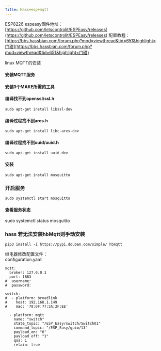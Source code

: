```yaml
---
Title: Hass+esp+mqtt
---
```

ESP8226  espeasy固件地址：[https://github.com/letscontrolit/ESPEasy/releases](https://github.com/letscontrolit/ESPEasy/releases)
配置教程：[https://bbs.hassbian.com/forum.php?mod=viewthread&tid=651&highlight=门磁](https://bbs.hassbian.com/forum.php?mod=viewthread&tid=651&highlight=门磁)

linux  MQTT的安装


#### 安装MQTT服务
#### 安装3个MAKE所需的工具
#### 编译找不到openssl/ssl.h
    sudo apt-get install libssl-dev
#### 编译过程找不到ares.h
    sudo apt-get install libc-ares-dev
#### 编译过程找不到uuid/uuid.h
    sudo apt-get install uuid-dev
#### 安装
    sudo apt-get install mosquitto
### 开启服务
    sudo systemctl start mosquitto
#### 查看服务状态
sudo systemctl status mosquitto

### hass 若无法安装hbMqtt则手动安装
    pip3 install -i https://pypi.douban.com/simple/ hbmqtt
继电器修改配置文件：    
configuration.yaml     
```
mqtt:
  broker: 127.0.0.1
  port: 1883
#  username: 
#  password: 
  
switch:
#  - platform: broadlink
#    host: 192.168.1.149
#    mac: '78:0F:77:5A:2F:EE'

  - platform: mqtt
    name: "switch"
    state_topic: "/ESP_Easy/switch/Switch01"
    command_topic: "/ESP_Easy/gpio/13"
    payload_on: "0"
    payload_off: "1"
    qos: 1
    retain: true
```